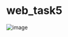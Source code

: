 # web_task5

![image](https://user-images.githubusercontent.com/88463009/206879666-7628155e-cab5-4127-b900-173e9d4e3b2b.png)
